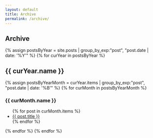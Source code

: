 ```yaml
---
layout: default
title: Archive
permalink: /archive/
---
```


<h2>Archive</h2>

{% assign postsByYear = site.posts | group_by_exp:"post", "post.date | date: '%Y'"  %}
{% for curYear in postsByYear %}
<h2 id="{{ this_year }}-ref">{{ curYear.name }}</h2>
{% assign postsByYearMonth = curYear.items | group_by_exp:"post", "post.date | date: '%B'"  %}
{% for curMonth in postsByYearMonth %}
<h3>{{ curMonth.name }}</h3>
<ul>
{% for post in curMonth.items %}
  <li><a href="{{ post.url }}">{{ post.title }}</a></li>
{% endfor %}
</ul>
{% endfor %}
{% endfor %}